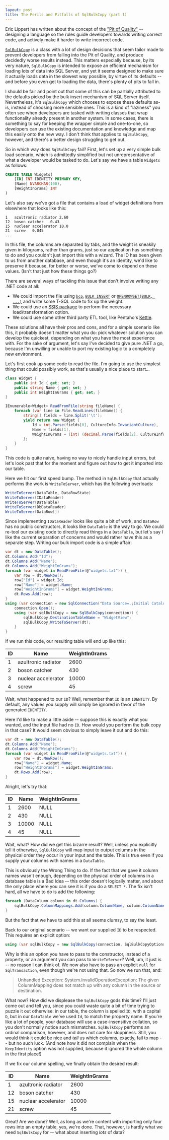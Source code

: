 ```yaml
---
layout: post
title: The Perils and Pitfalls of SqlBulkCopy (part 1)
---
```


Eric Lippert has written about the concept of the ["Pit of Quality"](https://blogs.msdn.microsoft.com/ericlippert/2007/08/14/c-and-the-pit-of-despair/) -- designing a language so the rules guide developers towards writing correct code, and actively make it harder to write incorrect code.

[`SqlBulkCopy`](https://docs.microsoft.com/dotnet/api/system.data.sqlclient.sqlbulkcopy) is a class with a lot of design decisions that seem tailor made to prevent developers from falling into the Pit of Quality, and produce decidedly worse results instead. This matters especially because, by its very nature, `SqlBulkCopy` is intended to expose an efficient mechanism for loading lots of data into SQL Server, and yet it seems designed to make sure it actually loads data in the slowest way possible, by virtue of its defaults -- and before you even get to loading the data, there's plenty of pits to fall in.

I should be fair and point out that some of this can be partially attributed to the defaults picked by the bulk insert mechanism of SQL Server itself. Nevertheless, it's `SqlBulkCopy` which chooses to expose these defaults as-is, instead of choosing more sensible ones. This is a kind of "laziness" you often see when developers are tasked with writing classes that wrap functionality already present in another system. In some cases, there is something to say for keeping the wrapper simple and one-to-one, so developers can use the existing documentation and knowledge and map this easily onto the new way. I don't think that applies to `SqlBulkCopy`, however, and there's a better design struggling to get out.

So in which way does `SqlBulkCopy` fail? First, let's set up a very simple bulk load scenario, which is admittedly simplified but not unrepresentative of what a developer would be tasked to do. Let's say we have a table `Widgets` as follows:

```sql
CREATE TABLE Widgets(
    [ID] INT IDENTITY PRIMARY KEY, 
    [Name] NVARCHAR(100), 
    [WeightInGrams] INT
)
```
    
Let's also say we've got a file that contains a load of widget definitions from elsewhere that looks like this:

```
1	azultronic radiator	2.60
12	boson catcher	0.43
15	nuclear accelerator	10.0
21	screw	0.045
...
```

In this file, the columns are separated by tabs, and the weight is sneakily given in kilograms, rather than grams, just so our application has something to do and you couldn't just import this with a wizard. The ID has been given to us from another database, and even though it's an identity, we'd like to preserve it because, for better or worse, we've come to depend on these values. (Isn't that just how these things go?)

There are several ways of tackling this issue that don't involve writing any .NET code at all:
* We could import the file using [`bcp`](https://docs.microsoft.com/sql/tools/bcp-utility), [`BULK INSERT`](https://docs.microsoft.com/sql/t-sql/statements/bulk-insert-transact-sql) or [`OPENROWSET(BULK, ...)`](https://docs.microsoft.com/sql/t-sql/functions/openrowset-transact-sql#using-openrowset-with-the-bulk-option) and write some T-SQL code to fix up the weight.
* We could use an [SSIS package](https://docs.microsoft.com/sql/integration-services/sql-server-integration-services) to perform the necessary load/transformation option.
* We could use some other third party ETL tool, like Pentaho's [Kettle](https://github.com/pentaho/pentaho-kettle).

These solutions all have their pros and cons, and for a simple scenario like this, it probably doesn't matter what you do: pick whatever solution you can develop the quickest, depending on what you have the most experience with. For the sake of argument, let's say I've decided to give pure .NET a go, because I'm unwilling or unable to port my existing logic to a completely new environment.

Let's first cook up some code to read the file. I'm going to use the simplest thing that could possibly work, as that's usually a nice place to start...

```csharp
class Widget {
    public int Id { get; set; }
    public string Name { get; set; }
    public int WeightInGrams { get; set; }
}

IEnumerable<Widget> ReadFromFile(string fileName) {
    foreach (var line in File.ReadLines(fileName)) {
        string[] fields = line.Split('\t');
        yield return new Widget {
            Id = int.Parse(fields[0], CultureInfo.InvariantCulture),
            Name = fields[1],
            WeightInGrams = (int) (decimal.Parse(fields[2], CultureInfo.InvariantCulture) * 1000)
        };
    }
}
```

This code is quite naive, having no way to nicely handle input errors, but let's look past that for the moment and figure out how to get it imported into our table.

Here we hit our first speed bump. The method in `SqlBulkCopy` that actually performs the work is `WriteToServer`, which has the following overloads:

```csharp
WriteToServer(DataTable, DataRowState)
WriteToServer(IDataReader)
WriteToServer(DataTable)
WriteToServer(DbDataReader)
WriteToServer(DataRow[])
```
    
Since implementing `IDataReader` looks like quite a bit of work, and `DataRow` has no public constructors, it looks like `DataTable` is the way to go. We could re-tool our existing code to directly read things in a `DataTable`, but let's say I like the current separation of concerns and would rather have this as a separate step. Writing our bulk import code is a simple affair:

```csharp
var dt = new DataTable();
dt.Columns.Add("Id");
dt.Columns.Add("Name");
dt.Columns.Add("WeightInGrams");
foreach (var widget in ReadFromFile(@"widgets.txt")) {
    var row = dt.NewRow();
    row["Id"] = widget.Id;
    row["Name"] = widget.Name;
    row["WeightInGrams"] = widget.WeightInGrams;
    dt.Rows.Add(row);
}
using (var connection = new SqlConnection("Data Source=.;Initial Catalog=Widgets;Integrated Security=SSPI")) {
    connection.Open();
    using (var sqlBulkCopy = new SqlBulkCopy(connection)) {
        sqlBulkCopy.DestinationTableName = "WidgetView";
        sqlBulkCopy.WriteToServer(dt);
    }
}
```

If we run this code, our resulting table will end up like this:

| ID |        Name         | WeightInGrams |
|----|---------------------|---------------|
|  1 | azultronic radiator |          2600 |
|  2 | boson catcher       |           430 |
|  3 | nuclear accelerator |         10000 |
|  4 | screw               |            45 |

Wait, what happened to our `ID`? Well, remember that `ID` is an `IDENTITY`. By default, any values you supply will simply be ignored in favor of the generated `IDENTITY`.

Here I'd like to make a little aside -- suppose this is exactly what you wanted, and the input file had no `ID`. How would you perform the bulk copy in that case? It would seem obvious to simply leave it out and do this:

```csharp
var dt = new DataTable();
dt.Columns.Add("Name");
dt.Columns.Add("WeightInGrams");
foreach (var widget in ReadFromFile(@"widgets.txt")) {
    var row = dt.NewRow();
    row["Name"] = widget.Name;
    row["WeightInGrams"] = widget.WeightInGrams;
    dt.Rows.Add(row);
}
```
        
Alright, let's try that:

| ID | Name  | WeightInGrams |
|----|-------|---------------|
|  1 |  2600 | NULL          |
|  2 |   430 | NULL          |
|  3 | 10000 | NULL          |
|  4 |    45 | NULL          |

Wait, what? How did we get this bizarre result? Well, unless you explicitly tell it otherwise, `SqlBulkCopy` will map input to output columns in the physical order they occur in your input and the table. This is true even if you supply your columns with names in a `DataTable`.

This is obviously the Wrong Thing to do. If the fact that we gave it column names wasn't enough, depending on the physical order of columns in a database table is a Bad Idea -- this order doesn't logically matter, and about the only place where you can see it is if you do a `SELECT *`. The fix isn't hard, all we have to do is add the following:

```csharp
foreach (DataColumn column in dt.Columns) {
    sqlBulkCopy.ColumnMappings.Add(column.ColumnName, column.ColumnName);
}
```

But the fact that we have to add this at all seems clumsy, to say the least.

Back to our original scenario -- we want our supplied `ID` to be respected. This requires an explicit option:

```csharp
using (var sqlBulkCopy = new SqlBulkCopy(connection, SqlBulkCopyOptions.KeepIdentity, null)) {
```
    
Why is this an option you have to pass to the constructor, instead of a property, or an argument you can pass to `WriteToServer`? Well, um, it just is -- no reason I can think of. We now also have to pass an explicit `null` for `SqlTransaction`, even though we're not using that. So now we run that, and:

> Unhandled Exception: System.InvalidOperationException: The given ColumnMapping does not match up with any column in the source or destination.
    
What now? How did we displease the `SqlBulkCopy` gods this time? I'll just come out and tell you, since you could waste quite a bit of time trying to puzzle it out otherwise: in our table, the column is spelled `ID`, with a capital `D`, but in our `DataTable` we've used `Id`, to match the property name. If you're like a lot of people, your database will use a case-insensitive collation, so you don't normally notice such mismatches. `SqlBulkCopy` performs an ordinal comparison, however, and does not care for sloppiness. Still, you would think it could be nice and *tell* us which columns, exactly, fail to map -- but no such luck. (And note how it did not complain when the `KeepIdentity` option was not supplied, because it ignored the whole column in the first place!)

If we fix our column spelling, we finally obtain the desired result:

| ID |        Name         | WeightInGrams |
|----|---------------------|---------------|
|  1 | azultronic radiator |          2600 |
| 12 | boson catcher       |           430 |
| 15 | nuclear accelerator |         10000 |
| 21 | screw               |            45 |

Great! Are we done? Well, as long as we're content with importing only four rows into an empty table, yes, we're done. That, however, is hardly what we need `SqlBulkCopy` for -- what about inserting *lots* of data? 
